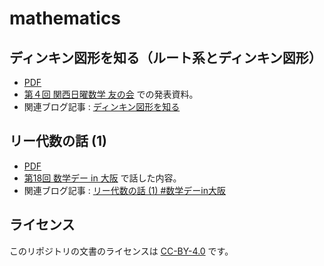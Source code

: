 # mathematics

## ディンキン図形を知る（ルート系とディンキン図形）

* [PDF](DynkinDiagrams/DynkinDiagrams.pdf)
* [第４回 関西日曜数学 友の会](https://kansai-sunday-math.connpass.com/event/112125/) での発表資料。
* 関連ブログ記事 : [ディンキン図形を知る](https://usami-k.hatenadiary.jp/entry/2019/04/14/125012)

## リー代数の話 (1)

* [PDF](MathDayOsaka_LieAlgebra_1/MathDayOsaka_LieAlgebra_1.pdf)
* [第18回 数学デー in 大阪](https://osaka-dtc.connpass.com/event/126200/) で話した内容。
* 関連ブログ記事 : [リー代数の話 (1) #数学デーin大阪](https://usami-k.hatenadiary.jp/entry/2019/04/20/154857)

## ライセンス

このリポジトリの文書のライセンスは [CC-BY-4.0](https://creativecommons.org/licenses/by/4.0/deed.ja) です。


